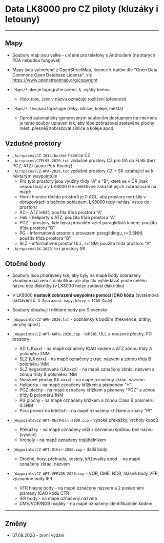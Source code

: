 ﻿# Data LK8000 pro CZ piloty (kluzáky i letouny)

--------------------------------------------------------------------------------

## Mapy

* Soubory map jsou velké - určené pro telefony s Androidem (na starých PDA nebudou fungovat)
* Mapy jsou vytvořené z OpenStreetMap, licence k datům dle "Open Data Commons
  Open Database License", viz <https://www.openstreetmap.org/copyright>

* `_Maps/*.dem` je topografie území, tj. výšky terénu
    * číslo `100m`, `200m` v názvu označuje rozlišení (přesnost)
* `_Maps/*.lkm` jsou topologie (řeky, silnice, koleje, města)
    * Oproti automaticky generovaným souborům dostupným na internetu je tento
      soubor upraven tak, aby lépe zobrazoval zastavěné plochy měst, přesněji
      zobrazoval silnice a koleje apod.


## Vzdušné prostory

* `_Airspaces\CZ-2014-border` hranice CZ
* `_Airspaces\CZFL95-2020.txt` vzdušné prostory CZ pro GA do FL95 (bez PGZ, ATZ) (autor Petr Koutný)
* `_Airspaces\CZ-WPA-2020.txt` vzdušné prostory CZ + SK vztahující se k některým waypointům
    * Pro tyto prostory jsou využity třídy "A" a "B", které se v ČR jinak nepoužívají
      a v LK8000 lze selektivně zakázat jejich zobrazování na mapě
    * Horní hranice těchto prostorů je 0 AGL, aby prostory nerušily v obrazovkách
      s bočním pohledem, LK8000 tedy nehlásí vstup do prostoru
    * AD - ATZ letišť; použita třída prostoru "A"
    * Heli - heliporty s ATZ; použita třída prostoru "A"
    * PGZ - prostory, kde bývá prováděn vzlet paraglidistů lanem; použita třída prostoru "B"
    * PG - informativně prostor s provozem paraglidingu, r=0.5NM; použita třída prostoru "B"
    * SLZ - informativně prostor ULL, r=1NM; použita třída prostoru "A"
* `_Airspaces\SK-2020.txt` prostory SK



## Otočné body

* Soubory jsou připraveny tak, aby byly na mapě body zobrazeny vhodným názvem s diakritikou
  ale aby šlo vyhledávat podle celého názvu bez diakritky (v LK8000 nelze zadávat diakritiku)
* V LK8000 **nastavit zobrazení waypoints pomocí ICAO kódu**
  (systémová nastavení č. `3 Zobrazení mapy`, `Názvy` = `ICAO Code`)
* Soubory obsahují i některé body pro Slovensko

* `_Waypoints\CZ-WPN-2020.txt` - poznámky k bodům (frekvence, dráhy, okruhy apod.)
* `_Waypoints\CZ-WPT-ADPG-2020.cup` - letiště, ULL a nouzové plochy, PG prostory
    * AD (LKxxx) - na mapě označeny ICAO kódem a ATZ zónou třídy A poloměru 3NM
    * SLZ (LKxxxx) - na mapě označeny zkrác. názvem a zónou třídy B poloměru 1NM
    * SLZ negarantované (LKxxxx) - na mapě označeny zkrác. názvem a zónou třídy B poloměru 1NM
    * Nouzové plochy (ULxxxx) - na mapě označeny zkrác. názvem
    * Heliporty - na mapě označeny křížkem a písmenem "H"
    * PGZ plochy - na mapě označeny křížkem a písmeny "PGZ" a zónou třídy B poloměru 1NM
    * PG plochy - na mapě označeny křížkem a zónou Class B poloměru 0.5NM
    * Para provoz na letištích - na mapě označeny křížkem a znaky "P!"
* `_Waypoints\CZ-WPT-ObstHill-2020.cup` - vysoké překážky, vrcholy kopců
    * Překážky - na mapě označeny věží s červenou špičkou bez názvu (vysílač)
    * Vrcholy - na mapě označeny trojúhelníkem
* `_Waypoints\CZ-WPT-Other-2020.cup`    - další body
    * Otočné, hory, přehrady, kostely, křižovatky apod. - na mapě označeny zkrác. názvem
* `_Waypoints\CZ-WPT-VFRVOR-2020.cup`   - VOR, DME, NDB, hlásné body VFR, významné body IFR
    * VFR hlásné body - na mapě označeny názvem a 2 posledními písmeny ICAO kódu CTR
    * IFR body - na mapě označeny názvem
    * DME/VOR/NDB majáky - na mapě označeny identifikačním kódem


--------------------------------------------------------------------------------

## Změny

* 07.08.2020 - první vydání
